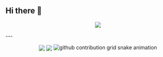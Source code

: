 ## Hi there 👋

<p align="center"><img src="https://count.getloli.com/get/@zzwh12?theme=rule35" /></p>
---
<p align="center">
<img   align="center" src="https://github-readme-stats.vercel.app/api?username=zzwh12&count_private=true&locale=cn&line_height=33&show_icons=true&hide=&theme=&rank_icon=default"/>
<img   align="center" src="https://github-readme-stats.vercel.app/api/top-langs/?username=zzwh12&locale=cn&line_height=33&theme=&langs_count=5&layout=compact"/>
<picture>
  <source media="(prefers-color-scheme: dark)" srcset="https://raw.githubusercontent.com/zzwh12/zzwh12/output/github-contribution-grid-snake-dark.svg">
  <source media="(prefers-color-scheme: light)" srcset="https://raw.githubusercontent.com/zzwh12/zzwh12/output/github-contribution-grid-snake.svg">
  <img alt="github contribution grid snake animation" src="https://raw.githubusercontent.com/zzwh12/zwh12/output/github-contribution-grid-snake.svg">
</picture>
<!--
**zzwh12/ZZWH12** is a ✨ _special_ ✨ repository because its `README.md` (this file) appears on your GitHub profile.

Here are some ideas to get you started:

- 🔭 I’m currently working on ...
- 🌱 I’m currently learning ...
- 👯 I’m looking to collaborate on ...
- 🤔 I’m looking for help with ...
- 💬 Ask me about ...
- 📫 How to reach me: ...
- 😄 Pronouns: ...
- ⚡ Fun fact: ...
-->
